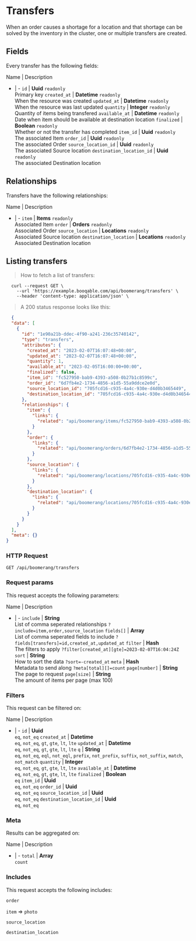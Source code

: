 # Transfers

When an order causes a shortage for a location and that shortage can be solved by the inventory in the cluster, one or multiple transfers are created.

## Fields
Every transfer has the following fields:

Name | Description
- | -
`id` | **Uuid** `readonly`<br>Primary key
`created_at` | **Datetime** `readonly`<br>When the resource was created
`updated_at` | **Datetime** `readonly`<br>When the resource was last updated
`quantity` | **Integer** `readonly`<br>Quantity of items being transfered
`available_at` | **Datetime** `readonly`<br>Date when item should be available at destination location
`finalized` | **Boolean** `readonly`<br>Whether or not the transfer has completed
`item_id` | **Uuid** `readonly`<br>The associated Item
`order_id` | **Uuid** `readonly`<br>The associated Order
`source_location_id` | **Uuid** `readonly`<br>The associated Source location
`destination_location_id` | **Uuid** `readonly`<br>The associated Destination location


## Relationships
Transfers have the following relationships:

Name | Description
- | -
`item` | **Items** `readonly`<br>Associated Item
`order` | **Orders** `readonly`<br>Associated Order
`source_location` | **Locations** `readonly`<br>Associated Source location
`destination_location` | **Locations** `readonly`<br>Associated Destination location


## Listing transfers



> How to fetch a list of transfers:

```shell
  curl --request GET \
    --url 'https://example.booqable.com/api/boomerang/transfers' \
    --header 'content-type: application/json' \
```

> A 200 status response looks like this:

```json
  {
  "data": [
    {
      "id": "1e90a21b-ddec-4f90-a241-236c35740142",
      "type": "transfers",
      "attributes": {
        "created_at": "2023-02-07T16:07:48+00:00",
        "updated_at": "2023-02-07T16:07:48+00:00",
        "quantity": 1,
        "available_at": "2023-02-05T16:00:00+00:00",
        "finalized": false,
        "item_id": "fc527950-bab9-4393-a508-0b27b1c8599c",
        "order_id": "6d7fb4e2-1734-4856-a1d5-55a9ddce2e0d",
        "source_location_id": "705fcd16-c935-4a4c-930e-d4d0b3465449",
        "destination_location_id": "705fcd16-c935-4a4c-930e-d4d0b3465449"
      },
      "relationships": {
        "item": {
          "links": {
            "related": "api/boomerang/items/fc527950-bab9-4393-a508-0b27b1c8599c"
          }
        },
        "order": {
          "links": {
            "related": "api/boomerang/orders/6d7fb4e2-1734-4856-a1d5-55a9ddce2e0d"
          }
        },
        "source_location": {
          "links": {
            "related": "api/boomerang/locations/705fcd16-c935-4a4c-930e-d4d0b3465449"
          }
        },
        "destination_location": {
          "links": {
            "related": "api/boomerang/locations/705fcd16-c935-4a4c-930e-d4d0b3465449"
          }
        }
      }
    }
  ],
  "meta": {}
}
```

### HTTP Request

`GET /api/boomerang/transfers`

### Request params

This request accepts the following parameters:

Name | Description
- | -
`include` | **String** <br>List of comma seperated relationships `?include=item,order,source_location`
`fields[]` | **Array** <br>List of comma seperated fields to include `?fields[transfers]=id,created_at,updated_at`
`filter` | **Hash** <br>The filters to apply `?filter[created_at][gte]=2023-02-07T16:04:24Z`
`sort` | **String** <br>How to sort the data `?sort=-created_at`
`meta` | **Hash** <br>Metadata to send along `?meta[total][]=count`
`page[number]` | **String** <br>The page to request
`page[size]` | **String** <br>The amount of items per page (max 100)


### Filters

This request can be filtered on:

Name | Description
- | -
`id` | **Uuid** <br>`eq`, `not_eq`
`created_at` | **Datetime** <br>`eq`, `not_eq`, `gt`, `gte`, `lt`, `lte`
`updated_at` | **Datetime** <br>`eq`, `not_eq`, `gt`, `gte`, `lt`, `lte`
`q` | **String** <br>`eq`, `not_eq`, `eql`, `not_eql`, `prefix`, `not_prefix`, `suffix`, `not_suffix`, `match`, `not_match`
`quantity` | **Integer** <br>`eq`, `not_eq`, `gt`, `gte`, `lt`, `lte`
`available_at` | **Datetime** <br>`eq`, `not_eq`, `gt`, `gte`, `lt`, `lte`
`finalized` | **Boolean** <br>`eq`
`item_id` | **Uuid** <br>`eq`, `not_eq`
`order_id` | **Uuid** <br>`eq`, `not_eq`
`source_location_id` | **Uuid** <br>`eq`, `not_eq`
`destination_location_id` | **Uuid** <br>`eq`, `not_eq`


### Meta

Results can be aggregated on:

Name | Description
- | -
`total` | **Array** <br>`count`


### Includes

This request accepts the following includes:

`order`


`item` => 
`photo`




`source_location`


`destination_location`






